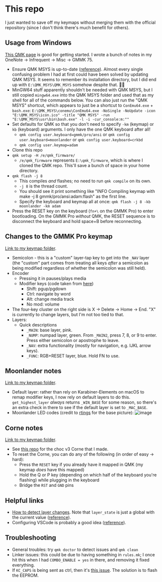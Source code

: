 # This repo

I just wanted to save off my keymaps without merging them with the official repository (since I don't think there's much benefit for others).

## Usage from Windows

[This QMK page](https://docs.qmk.fm/#/newbs_getting_started) is good for getting started. I wrote a bunch of notes in my OneNote → Infrequent → Misc → GMMK 75.

-   Ensure QMK MSYS is up-to-date ([reference](https://docs.qmk.fm/#/newbs_getting_started?id=set-up-your-environment)). Almost every single confusing problem I had at first could have been solved by updating QMK MSYS. It seems to remember its installation directory, but I did end up with `E:\QMK_MSYS\QMK_MSYS` somehow despite that. 🤷‍♂️
-   MinGW64 stuff apparently shouldn't be needed with QMK MSYS, but I still copied `mingw64.exe` into the QMK MSYS folder and used that as my shell for all of the commands below. You can also just run the "QMK MSYS" shortcut, which appears to just be a shortcut to `ConEmu64.exe` + `bash.exe`: `E:\QMK_MSYS\conemu\ConEmu64.exe -NoSingle -NoUpdate -icon "E:\QMK_MSYS\icon.ico" -title "QMK MSYS" -run "E:\QMK_MSYS\usr\bin\bash.exe" -l -i -cur_console:m:""`
-   Set defaults for QMK so that you don't need to specify `-km` (keymap) or `kb` (keyboard) arguments. I only have the one QMK keyboard after all!
    -   `qmk config user.keyboard=gmmk/pro/ansi` or `qmk config user.keyboard=moonlander` or `qmk config user.keyboard=crkbd`
    -   `qmk config user.keymap=adam`
-   Clone this repo
-   `qmk setup -H /e/qmk_firmware/`
    -   `/e/qmk_firmware` represents `E:\qmk_firmware`, which is where I cloned the QMK repo. This'll save a bunch of space in your home directory.
-   `qmk flash -j 8`
    -   This compiles _and_ flashes; no need to run `qmk compile` on its own.
    -   `-j 8` is the thread count.
    -   You should see it print something like "INFO Compiling keymap with make -j 8 gmmk/pro/ansi:adam:flash" as the first line.
    -   Specify the keyboard and keymap all at once: `qmk flash -j 8 -kb moonlander -km adam`
-   Press the RESET key on the keyboard (`fn+\` on the GMMK Pro) to enter bootloading. On the GMMK Pro _without_ QMK, the RESET sequence is to disconnect the keyboard and hold space+B before reconnecting.

## Changes to the GMMK Pro keymap

[Link to my keymap folder](./keyboards/gmmk/pro/ansi/keymaps/adam).

-   Semicolon - this is a "custom" layer-tap key to get into the `_NAV` layer (the "custom" part comes from treating all keys _after_ a semicolon as being modified regardless of whether the semicolon was still held).
-   Encoder
    -   Pressing it in pauses/plays media
    -   Modifier keys (code taken from [here](https://github.com/qmk/qmk_firmware/blob/d90897052243808863bcab3b07e16d5b6a0b08f0/keyboards/gmmk/pro/ansi/keymaps/jonavin/keymap.c#L124-L149))
        -   Shift: pgup/pgdown
        -   Ctrl: navigate by word
        -   Alt: change media track
        -   No mod: volume
-   The four-key cluster on the right side is X → Delete → Home → End. "X" is currently to change layers, but I'm not too tied to that.
-   Layers:
    -   Quick descriptions
        -   `_MAIN`: base layer, pink.
        -   `_NUMP`: numpad layer, green. From `_MAIN2`, press 7, 8, or 9 to enter. Press either semicolon or apostrophe to leave.
        -   `_NAV`: extra functionality (mostly for navigation, e.g. IJKL arrow keys).
        -   `_FUNC`: RGB+RESET layer, blue. Hold FN to use.

## Moonlander notes

[Link to my keymap folder](./keyboards/moonlander/keymaps/adam).

-   Default layer: rather than rely on Karabiner-Elements on macOS to remap modifier keys, I now rely on default layers to do this. `get_highest_layer` _always_ returns `_WIN_BASE` for some reason, so there's an extra check in there to see if the default layer is set to `_MAC_BASE`.
-   Moonlander LED codes (credit to [rtings](https://www.rtings.com/keyboard/reviews/zsa/moonlander) for the base picture):
    ![image](https://user-images.githubusercontent.com/7192897/133934938-95d21fd5-ec41-47c8-9d8a-0c7b1b327120.png)

## Corne notes

[Link to my keymap folder](./keyboards/crkbd/keymaps/adam).

-   See [this repo](https://github.com/Adam13531/crkbd/tree/choc-v3) for the choc v3 Corne that I made.
-   To reset the Corne, you can do any of the following (in order of easy → hard):
    -   Press the `RESET` key if you already have it mapped in QMK (my keymap _does_ have this mapped)
    -   Hold the Q or P key (depending on which half of the keyboard you're flashing) while plugging in the keyboard
    -   Bridge the `RST` and `GND` pins

## Helpful links

-   [How to detect layer changes](https://github.com/qmk/qmk_firmware/issues/2862#issuecomment-531015490). Note that `layer_state` is just a global with the current value ([reference](https://github.com/qmk/qmk_firmware/blob/9dea6f772077dc5c09daf40378e45884d29ab2e2/tmk_core/common/action_layer.c#L81)).
-   Configuring VSCode is probably a good idea ([reference](https://docs.qmk.fm/#/other_vscode?id=configuring-vs-code)).

## Troubleshooting

-   General troubles: try `qmk doctor` to detect issues and `qmk clean`
-   Linker issues: this could be due to having something in `rules.mk`; I once hit this when I had `COMBO_ENABLE = yes` in there, and removing it fixed everything.
-   If `KC_CAPS` is being sent as ctrl, then it's [this issue](https://github.com/qmk/qmk_firmware/issues/15505). The solution is to flash the EEPROM.
